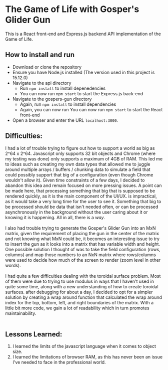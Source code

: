 # The Game of Life with Gosper's Glider Gun
This is a React front-end and Express.js backend API implementation of the Game of Life.
## How to install and run
* Download or clone the repository
* Ensure you have Node.js installed (The version used in this project is 15.12.0)
* Navigate to the api directory
    * Run `npm install` to install depenedencies
    * You can now run `npm start` to start the Express.js back-end
* Navigate to the gospers-gun directory
    * Again, run `npm install` to install dependencies
    * Again, you can now run You can now run `npm start` to start the React front-end
* Open a browser and enter the URL `localhost:3000`.
## Difficulties:
I had a lot of trouble trying to figure out how to support a world as big as 2^64 x 2^64. Javascript only supports 32 bit objects and Chrome (where my testing was done) only supports a maximum of 4GB of RAM.
This led me to ideas such as creating my own data types that allowed me to juggle around multiple arrays / buffers / chunking data to simulate a field that could possibly support that big of a configuration (even though Chrome wouldn't allow it).
Given time constraints of a few days, I decided to abandon this idea and remain focused on more pressing issues. A point can be made here, that processing something that big that is supposed to be rendered quickly, as it is the main component of the UI/UX.
is impractical, as it would take a very long time for the user to see it. Something that big to be processed should be data that isn't needed often, or can be processed asynchronously in the background without the user caring about it or knowing it is happening.
All in all, there is a _way_.<br/><br/>
I also had trouble trying to generate the Gosper's Glider Gun into an MxN matrix, given the requirement of placing the gun in the center of the matrix and not knowing what MxN could be, it becomes an interesting issue to try to insert the gun as it looks into a matrix that has variable width and height.
One possible solution I thought of was to take the field configuration (rows, columns) and map those numbers to an NxN matrix where rows/columns were used to decide how much of the screen to render (zoom level in other words).<br/><br/>
I had quite a few difficulties dealing with the toroidal surface problem. Most of them were due to trying to use modulus in ways that I haven't used in quite some time, along with a new understanding of how to create toroidal surfaces. after debugging for about a day,
I decided to opt for a simpler solution by creating a wrap around function that calculated the wrap around index for the top, bottom, left, and right boundaries of the matrix. With a little bit more code, we gain a lot of readability which in turn promotes maintainability.<br/><br/>
## Lessons Learned:
1. I learned the limits of the javascript language when it comes to object size.
1. I learned the limitations of browser RAM, as this has never been an issue I've needed to face in the professional world.